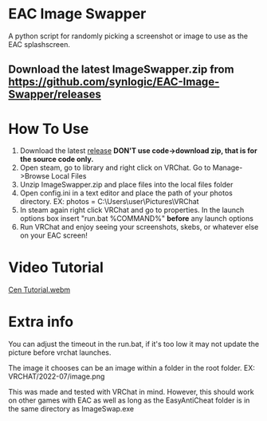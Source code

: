 # EAC Image Swapper
A python script for randomly picking a screenshot or image to use as the EAC splashscreen.

## Download the latest ImageSwapper.zip from https://github.com/synlogic/EAC-Image-Swapper/releases

# How To Use
1) Download the latest [release](https://github.com/synlogic/EAC-Image-Swapper/releases) **DON'T use code->download zip, that is for the source code only.**
2) Open steam, go to library and right click on VRChat.  Go to Manage->Browse Local Files
3) Unzip ImageSwapper.zip and place files into the local files folder
4) Open config.ini in a text editor and place the path of your photos directory. EX: photos = C:\Users\user\Pictures\VRChat
5) In steam again right click VRChat and go to properties.  In the launch options box insert "run.bat %COMMAND%" **before** any launch options
6) Run VRChat and enjoy seeing your screenshots, skebs, or whatever else on your EAC screen!

# Video Tutorial
[Cen Tutorial.webm](https://user-images.githubusercontent.com/26206994/181855077-508dc2e5-79fa-440a-ba3b-4660eff4a18a.webm)



# Extra info
You can adjust the timeout in the run.bat, if it's too low it may not update the picture before vrchat launches.

The image it chooses can be an image within a folder in the root folder.  EX: VRCHAT/2022-07/image.png

This was made and tested with VRChat in mind. However, this should work on other games with EAC as well as long as the EasyAntiCheat folder is in the same directory as ImageSwap.exe
